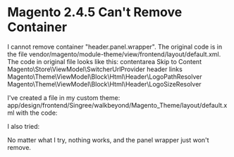 
# Magento 2.4.5 Can't Remove Container

I cannot remove container "header.panel.wrapper". The original code is in the file vendor/magento/module-theme/view/frontend/layout/default.xml.
The code in original file looks like this:
<referenceContainer name="header.container">
            <container name="header.panel.wrapper" htmlClass="panel wrapper" htmlTag="div" before="-">
                <container name="header.panel" label="Page Header Panel" htmlTag="div" htmlClass="panel header">
                    <block class="Magento\Framework\View\Element\Template" name="skip_to_content" template="Magento_Theme::html/skip.phtml">
                        <arguments>
                            <argument name="target" xsi:type="string">contentarea</argument>
                            <argument name="label" translate="true" xsi:type="string">Skip to Content</argument>
                        </arguments>
                    </block>
                    <block class="Magento\Store\Block\Switcher" name="store_language" as="store_language" template="Magento_Store::switch/languages.phtml">
                        <arguments>
                            <argument name="view_model" xsi:type="object">Magento\Store\ViewModel\SwitcherUrlProvider</argument>
                        </arguments>
                    </block>
                    <block class="Magento\Customer\Block\Account\Navigation" name="top.links">
                        <arguments>
                            <argument name="css_class" xsi:type="string">header links</argument>
                        </arguments>
                    </block>
                </container>
            </container>
            <container name="header-wrapper" label="Page Header" as="header-wrapper" htmlTag="div" htmlClass="header content">
                <block class="Magento\Theme\Block\Html\Header\Logo" name="logo">
                    <arguments>
                        <argument name="logoPathResolver" xsi:type="object">Magento\Theme\ViewModel\Block\Html\Header\LogoPathResolver</argument>
                        <argument name="logo_size_resolver" xsi:type="object">Magento\Theme\ViewModel\Block\Html\Header\LogoSizeResolver</argument>
                    </arguments>
                </block>
            </container>
        </referenceContainer>

I've created a file in my custom theme: app/design/frontend/Singree/walkbeyond/Magento_Theme/layout/default.xml with the code:
<page xmlns:xsi="http://www.w3.org/2001/XMLSchema-instance" xsi:noNamespaceSchemaLocation="urn:magento:framework:View/Layout/etc/page_configuration.xsd">
    <body>
        <referenceContainer name="header.panel.wrapper" remove="true" />
    </body>
</page>

I also tried:
<?xml version="1.0"?>
   <page xmlns:xsi="http://www.w3.org/2001/XMLSchema-instance" xsi:noNamespaceSchemaLocation="urn:magento:framework:View/Layout/etc/page_configuration.xsd">
     <body>
        <referenceContainer name="header.panel">
            <referenceBlock name="skip_to_content" remove="true" />
            <referenceBlock name="store_language" remove="true" />
            <referenceBlock name="top.links" remove="true" />
        </referenceContainer>
    </body>
</page>

No matter what I try, nothing works, and the panel wrapper just won't remove.

        